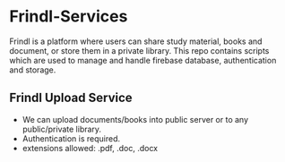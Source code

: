 # Frindl-Services
Frindl is a platform where users can share study material, books and document, or store them in a private library. This repo contains scripts which are used to manage and handle firebase database, authentication and storage.

## Frindl Upload Service
+ We can upload documents/books into public server or to any public/private library.
+ Authentication is required.
+ extensions allowed: .pdf, .doc, .docx 
